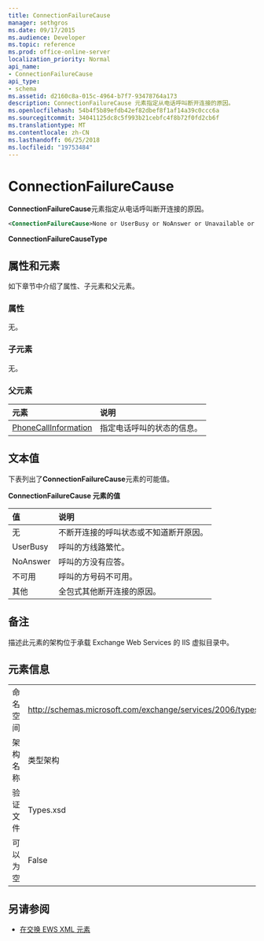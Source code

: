 ```yaml
---
title: ConnectionFailureCause
manager: sethgros
ms.date: 09/17/2015
ms.audience: Developer
ms.topic: reference
ms.prod: office-online-server
localization_priority: Normal
api_name:
- ConnectionFailureCause
api_type:
- schema
ms.assetid: d2160c8a-015c-4964-b7f7-93478764a173
description: ConnectionFailureCause 元素指定从电话呼叫断开连接的原因。
ms.openlocfilehash: 54b4f5b89efdb42ef82dbef8f1af14a39c0ccc6a
ms.sourcegitcommit: 34041125dc8c5f993b21cebfc4f8b72f0fd2cb6f
ms.translationtype: MT
ms.contentlocale: zh-CN
ms.lasthandoff: 06/25/2018
ms.locfileid: "19753484"
---
```

# <a name="connectionfailurecause"></a>ConnectionFailureCause

**ConnectionFailureCause**元素指定从电话呼叫断开连接的原因。 
  
```xml
<ConnectionFailureCause>None or UserBusy or NoAnswer or Unavailable or Other</ConnectionFailureCause>
```

 **ConnectionFailureCauseType**
## <a name="attributes-and-elements"></a>属性和元素

如下章节中介绍了属性、子元素和父元素。
  
### <a name="attributes"></a>属性

无。
  
### <a name="child-elements"></a>子元素

无。
  
### <a name="parent-elements"></a>父元素

|**元素**|**说明**|
|:-----|:-----|
|[PhoneCallInformation](phonecallinformation.md) <br/> |指定电话呼叫的状态的信息。  <br/> |
   
## <a name="text-value"></a>文本值

下表列出了**ConnectionFailureCause**元素的可能值。 
  
**ConnectionFailureCause 元素的值**

|**值**|**说明**|
|:-----|:-----|
|无  <br/> |不断开连接的呼叫状态或不知道断开原因。  <br/> |
|UserBusy  <br/> |呼叫的方线路繁忙。  <br/> |
|NoAnswer  <br/> |呼叫的方没有应答。  <br/> |
|不可用  <br/> |呼叫的方号码不可用。  <br/> |
|其他  <br/> |全包式其他断开连接的原因。  <br/> |
   
## <a name="remarks"></a>备注

描述此元素的架构位于承载 Exchange Web Services 的 IIS 虚拟目录中。
  
## <a name="element-information"></a>元素信息

|||
|:-----|:-----|
|命名空间  <br/> |http://schemas.microsoft.com/exchange/services/2006/types  <br/> |
|架构名称  <br/> |类型架构  <br/> |
|验证文件  <br/> |Types.xsd  <br/> |
|可以为空  <br/> |False  <br/> |
   
## <a name="see-also"></a>另请参阅



- [在交换 EWS XML 元素](ews-xml-elements-in-exchange.md)

